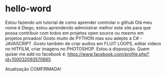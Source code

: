 # hello-word
Estou fazendo um tutorial de como aprender controlar o github
Olá meu nome é  Diego, estou aprendendo administrar melhor este site para que possa contribuir com todos em projetos open source ou mesmo em projetos privados! Gosto muito de PYTHON mas sou adepto a C# - JAVASCRIPT .Gosto também de criar audios em FLUIT LOOPS, editar videos no HITFILM, criar imagens no PHOTOSHOP. Estou a disposição. Quem quiser me add no facebook é: https://www.facebook.com/profile.php?id=100032093570665

Atualização COMFIRMADA!
